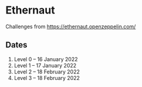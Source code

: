 # Ethernaut

Challenges from https://ethernaut.openzeppelin.com/

## Dates

1. Level 0 – 16 January 2022
1. Level 1 – 17 January 2022
1. Level 2 – 18 February 2022
1. Level 3 – 18 February 2022
